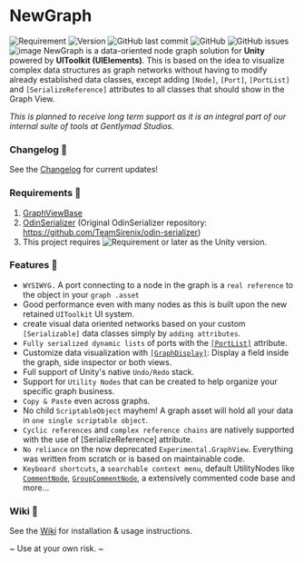 # NewGraph
![Requirement](https://img.shields.io/badge/Requirement-Unity%202022.2-yellow)
![Version](https://img.shields.io/github/package-json/v/Gentlymad-Studios/NewGraph)
![GitHub last commit](https://img.shields.io/github/last-commit/Gentlymad-Studios/NewGraph)
![GitHub](https://img.shields.io/github/license/Gentlymad-Studios/NewGraph)
![GitHub issues](https://img.shields.io/github/issues-raw/Gentlymad-Studios/NewGraph)
![image](https://user-images.githubusercontent.com/530629/219878506-2a12f872-cf5b-468e-8982-066c742bb8e7.png)
NewGraph is a data-oriented node graph solution for **Unity** powered by **UIToolkit (UIElements)**. This is based on the idea to visualize complex data structures as graph networks without having to modify already established data classes, except adding `[Node]`, `[Port]`, `[PortList]` and `[SerializeReference]` attributes to all classes that should show in the Graph View.

_This is planned to receive long term support as it is an integral part of our internal suite of tools at Gentlymad Studios._

### Changelog 📢
See the [Changelog](https://github.com/Gentlymad-Studios/NewGraph/blob/main/CHANGELOG.md) for current updates!

### Requirements 🌵
1. [GraphViewBase](https://github.com/Gentlymad-Studios/GraphViewBase)
2. [OdinSerializer](https://github.com/Gentlymad-Studios/OdinSerializer) (Original OdinSerializer repository: https://github.com/TeamSirenix/odin-serializer)
3. This project requires ![Requirement](https://img.shields.io/badge/-Unity%202022.2-yellow) or later as the Unity version.

### Features 🍒
* `WYSIWYG.` A port connecting to a node in the graph is a `real reference` to the object in your `graph .asset`
* Good performance even with many nodes as this is built upon  the new retained `UIToolkit` UI system.
* create visual data oriented networks based on your custom `[Serializable]` data classes simply by `adding attributes`.
* `Fully serialized dynamic lists` of ports with the [`[PortList]`](https://github.com/Gentlymad-Studios/NewGraph/wiki/2.-Usage-%F0%9F%91%88#portlist) attribute.
* Customize data visualization with [`[GraphDisplay]`](https://github.com/Gentlymad-Studios/NewGraph/wiki/2.-Usage-%F0%9F%91%88#graphdisplay): Display a field inside the graph, side inspector or both views.
* Full support of Unity's native `Undo/Redo` stack.
* Support for `Utility Nodes` that can be created to help organize your specific graph business.
* `Copy & Paste` even across graphs.
* No child `ScriptableObject` mayhem! A graph asset will hold all your data in `one single scriptable object`.
* `Cyclic references` and `complex reference chains` are natively supported with the use of [SerializeReference] attribute.
* `No reliance` on the now deprecated `Experimental.GraphView`. Everything was written from scratch or is based on maintainable code.
* `Keyboard shortcuts`, a `searchable context menu`, default UtilityNodes like [`CommentNode`](https://github.com/Gentlymad-Studios/NewGraph/wiki/2.-Usage-%F0%9F%91%88#commentnode), [`GroupCommentNode`](https://github.com/Gentlymad-Studios/NewGraph/wiki/2.-Usage-%F0%9F%91%88#groupcommentnode), a extensively commented code base and more...

### Wiki 📒
See the [Wiki](https://github.com/Gentlymad-Studios/NewGraph/wiki) for installation & usage instructions.

~ Use at your own risk. ~
